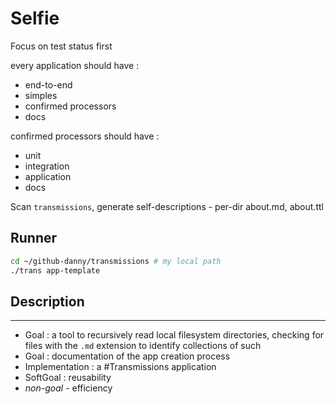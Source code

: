 # Selfie

Focus on test status first

every application should have :

- end-to-end
- simples
- confirmed processors
- docs

confirmed processors should have :

- unit
- integration
- application
- docs

Scan `transmissions`, generate self-descriptions - per-dir about.md, about.ttl

## Runner

```sh
cd ~/github-danny/transmissions # my local path
./trans app-template
```

## Description

---

- Goal : a tool to recursively read local filesystem directories, checking for files with the `.md` extension to identify collections of such
- Goal : documentation of the app creation process
- Implementation : a #Transmissions application
- SoftGoal : reusability
- _non-goal_ - efficiency
